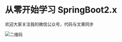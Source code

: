 # 从零开始学习 SpringBoot2.x

欢迎大家关注我的微信公众号，代码与文章同步

![二维码](https://img-blog.csdnimg.cn/20191011182534430.jpg?x-oss-process=image/watermark,type_ZmFuZ3poZW5naGVpdGk,shadow_10,text_aHR0cHM6Ly9ibG9nLmNzZG4ubmV0L3UwMTI0MzA0MDI=,size_16,color_FFFFFF,t_70)


